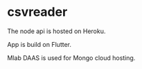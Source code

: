 # csvreader

The node api is hosted on Heroku.

App is build on Flutter.

Mlab DAAS is used for Mongo cloud hosting.
